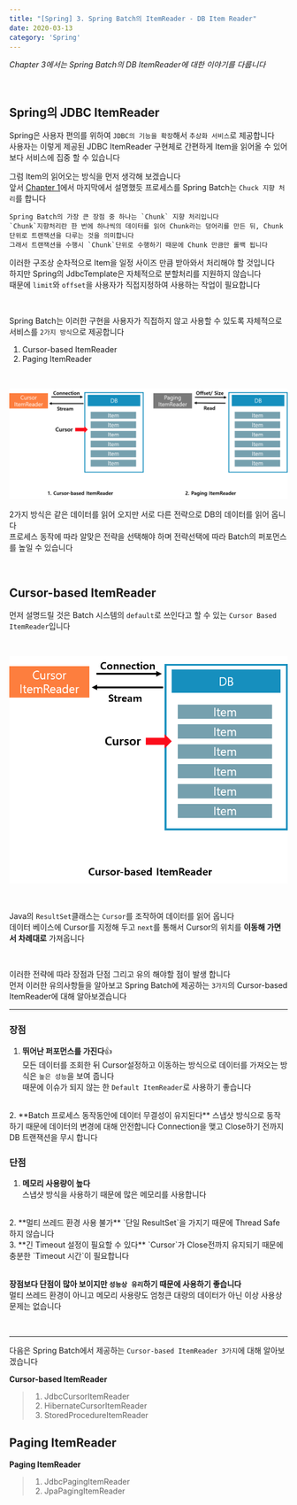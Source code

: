 ```yaml
---
title: "[Spring] 3. Spring Batch의 ItemReader - DB Item Reader"
date: 2020-03-13
category: 'Spring'
---
```


*Chapter 3에서는 Spring Batch의 DB ItemReader에 대한 이야기를 다룹니다*  

<br/>

## Spring의 JDBC ItemReader  

Spring은 사용자 편의를 위하여 `JDBC의 기능을 확장`해서 `추상화 서비스`로 제공합니다  
사용자는 이렇게 제공된 JDBC ItemReader 구현체로 간편하게 Item을 읽어올 수 있어 보다 서비스에 집중 할 수 있습니다  

그럼 Item의 읽어오는 방식을 먼저 생각해 보겠습니다  
앞서 [Chapter 1](https://renuevo.github.io/spring/batch/spring-batch-chapter-1/)에서 마지막에서 설명했듯 프로세스를 Spring Batch는 `Chuck 지향 처리`를 합니다  

```textbox
Spring Batch의 가장 큰 장점 중 하나는 `Chunk` 지향 처리입니다  
`Chunk`지향처리란 한 번에 하나씩의 데이터를 읽어 Chunk라는 덩어리를 만든 뒤, Chunk 단위로 트랜잭션을 다루는 것을 의미합니다  
그래서 트랜잭션을 수행시 `Chunk`단위로 수행하기 때문에 Chunk 만큼만 롤백 됩니다  
```
    
이러한 구조상 순차적으로 Item을 일정 사이즈 만큼 받아와서 처리해야 할 것입니다  
하지만 <span class='red_font'> Spring의 JdbcTemplate은 자체적으로 분할처리를 지원하지 않습니다</span>   
때문에 `limit`와 `offset`을 사용자가 직접지정하여 사용하는 작업이 필요합니다  

<br/>

Spring Batch는 이러한 구현을 사용자가 직접하지 않고 사용할 수 있도록 자체적으로 서비스를 `2가지 방식`으로 제공합니다

1. Cursor-based ItemReader  
2. Paging ItemReader  

<br/>

![DB_ItemReader](./images/db-itemreader.png)

2가지 방식은 같은 데이터를 읽어 오지만 서로 다른 전략으로 DB의 데이터를 읽어 옵니다  
프로세스 동작에 따라 알맞은 전략을 선택해야 하며 전략선택에 따라 Batch의 퍼포먼스를 높일 수 있습니다  

<br/>

## Cursor-based ItemReader  
먼저 설명드릴 것은 Batch 시스템의 `default`로 쓰인다고 할 수 있는 `Cursor Based ItemReader`입니다  

<br/>

![cursor-based-itemReader](./images/cursor-based-itemReader.png)  

<br/>

Java의 `ResultSet`클래스는 `Cursor`를 조작하여 데이터를 읽어 옵니다  
데이터 베이스에 Cursor를 지정해 두고 `next`를 통해서 Cursor의 위치를 **이동해 가면서 차례대로** 가져옵니다  

<br/>

이러한 전략에 따라 장점과 단점 그리고 유의 해야할 점이 발생 합니다  
먼저 이러한 유의사항들을 알아보고 Spring Batch에 제공하는 `3가지`의 Cursor-based ItemReader에 대해 알아보겠습니다  

---

### 장점   

1. **뛰어난 퍼포먼스를 가진다**:thumbsup:  
    모든 데이터를 조회한 뒤 Cursor설정하고 이동하는 방식으로 데이터를 가져오는 방식은 `높은 성능`을 보여 줍니다   
    때문에 이슈가 되지 않는 한 `Default ItemReader`로 사용하기 좋습니다  
<br/>    
2. **Batch 프로세스 동작동안에 데이터 무결성이 유지된다**    
   스냅샷 방식으로 동작하기 때문에 데이터의 변경에 대해 안전합니다  
   Connection을 맺고 <span class='red_font'>Close</span>하기 전까지 DB 트랜잭션을 무시 합니다  

<br/>

### 단점  
1. **메모리 사용량이 높다**  
    스냅샷 방식을 사용하기 때문에 많은 메모리를 사용합니다   
<br/>    
2. **멀티 쓰레드 환경 사용 불가**    
    `단일 ResultSet`을 가지기 때문에 <span class='red_font'>Thread Safe 하지 않습니다</span>  
<br/>
3. **긴 Timeout 설정이 필요할 수 있다**  
    `Cursor`가 <span class='red_font'>Close</span>전까지 유지되기 때문에 충분한 `Timeout 시간`이 필요합니다  

<br/>
<br/>

**장점보다 단점이 많아 보이지만 `성능상 유리`하기 때문에 사용하기 좋습니다**  
멀티 쓰레드 환경이 아니고 메모리 사용량도 엄청큰 대량의 데이터가 아닌 이상 사용상 문제는 없습니다  

<br/>

---  

다음은 Spring Batch에서 제공하는 `Cursor-based ItemReader 3가지`에 대해 알아보겠습니다  

**Cursor-based ItemReader**  
>1. JdbcCursorItemReader   
>2. HibernateCursorItemReader  
>3. StoredProcedureItemReader  






## Paging ItemReader  
**Paging ItemReader**  
>1. JdbcPagingItemReader  
>2. JpaPagingItemReader   